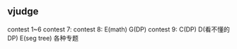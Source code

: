 ## vjudge
contest 1~6
contest 7: 
contest 8: E(math) G(DP)
contest 9: C(DP) D(看不懂的DP) E(seg tree)
各种专题
